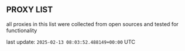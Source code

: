 ## PROXY LIST

all proxies in this list were collected from open sources and tested for functionality

last update: `2025-02-13 08:03:52.488149+00:00` UTC